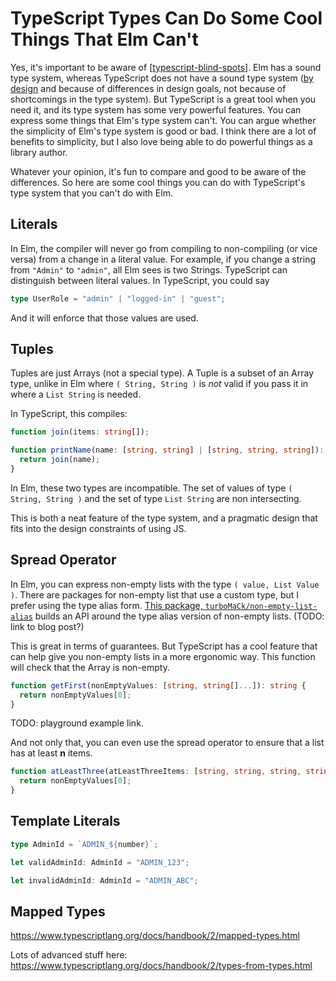 # TypeScript Types Can Do Some Cool Things That Elm Can't

Yes, it's important to be aware of [[typescript-blind-spots]]. Elm has a sound type system, whereas TypeScript does not have a sound type system ([by design](https://github.com/Microsoft/TypeScript/issues/9825#issuecomment-234115900) and because of differences in design goals, not because of shortcomings in the type system). But TypeScript is a great tool when you need it, and its type system has some very powerful features. You can express some things that Elm's type system can't. You can argue whether the simplicity of Elm's type system is good or bad. I think there are a lot of benefits to simplicity, but I also love being able to do powerful things as a library author.

Whatever your opinion, it's fun to compare and good to be aware of the differences. So here are some cool things you can do with TypeScript's type system that you can't do with Elm.

## Literals

In Elm, the compiler will never go from compiling to non-compiling (or vice versa) from a change in a literal value. For example, if you change a string from `"Admin"` to `"admin"`, all Elm sees is two Strings. TypeScript can distinguish between literal values. In TypeScript, you could say

```typescript
type UserRole = "admin" | "logged-in" | "guest";
```

And it will enforce that those values are used.

## Tuples

Tuples are just Arrays (not a special type). A Tuple is a subset of an Array type, unlike in Elm where `( String, String )` is _not_ valid if you pass it in where a `List String` is needed.

In TypeScript, this compiles:

```typescript
function join(items: string[]);

function printName(name: [string, string] | [string, string, string]): string {
  return join(name);
}
```

In Elm, these two types are incompatible. The set of values of type `( String, String )` and the set of type `List String` are non intersecting.

This is both a neat feature of the type system, and a pragmatic design that fits into the design constraints of using JS.

## Spread Operator

In Elm, you can express non-empty lists with the type `( value, List Value )`. There are packages for non-empty list that use a
custom type, but I prefer using the type alias form. [This package, `turboMaCk/non-empty-list-alias`](https://package.elm-lang.org/packages/turboMaCk/non-empty-list-alias/latest/) builds an API around the type alias version of non-empty lists. (TODO: link to blog post?)

This is great in terms of guarantees. But TypeScript has a cool feature that can help
give you non-empty lists in a more ergonomic way. This function will check that the Array is non-empty.

```typescript
function getFirst(nonEmptyValues: [string, string[]...]): string {
  return nonEmptyValues[0];
}
```

TODO: playground example link.

And not only that, you can even use the spread operator to ensure that a list has at least **n** items.

```typescript
function atLeastThree(atLeastThreeItems: [string, string, string, string[]...]): string {
  return nonEmptyValues[0];
}
```

## Template Literals

```typescript
type AdminId = `ADMIN_${number}`;

let validAdminId: AdminId = "ADMIN_123";

let invalidAdminId: AdminId = "ADMIN_ABC";
```

## Mapped Types

https://www.typescriptlang.org/docs/handbook/2/mapped-types.html

Lots of advanced stuff here: https://www.typescriptlang.org/docs/handbook/2/types-from-types.html

[//begin]: # "Autogenerated link references for markdown compatibility"
[typescript-blind-spots]: typescript-blind-spots "TypeScript's Blind Spots"
[//end]: # "Autogenerated link references"
